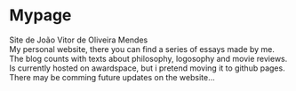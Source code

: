 # Mypage
Site de João Vitor de Oliveira Mendes
<br>
My personal website, there you can find a series of essays made by me.
The blog counts with texts about philosophy, logosophy and movie reviews.
Is currently hosted on awardspace, but i pretend moving it to github pages.
There may be comming future updates on the website...
<br>
